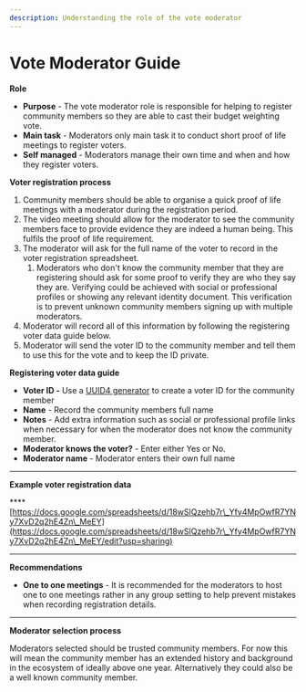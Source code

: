 ```yaml
---
description: Understanding the role of the vote moderator
---
```


# Vote Moderator Guide

**Role**

* **Purpose** - The vote moderator role is responsible for helping to register community members so they are able to cast their budget weighting vote.&#x20;
* **Main task** - Moderators only main task it to conduct short proof of life meetings to register voters.
* **Self managed** - Moderators manage their own time and when and how they register voters.&#x20;



**Voter registration process**

1. Community members should be able to organise a quick proof of life meetings with a moderator during the registration period.
2. The video meeting should allow for the moderator to see the community members face to provide evidence they are indeed a human being. This fulfils the proof of life requirement.
3. The moderator will ask for the full name of the voter to record in the voter registration spreadsheet.
   1. Moderators who don't know the community member that they are registering should ask for some proof to verify they are who they say they are. Verifying could be achieved with social or professional profiles or showing any relevant identity document. This verification is to prevent unknown community members signing up with multiple moderators.
4. Moderator will record all of this information by following the registering voter data guide below.&#x20;
5. Moderator will send the voter ID to the community member and tell them to use this for the vote and to keep the ID private.



**Registering voter data guide**

* **Voter ID -** Use a [UUID4 generator](https://www.uuidgenerator.net/version4) to create a voter ID for the community member
* **Name** - Record the community members full name
* **Notes** - Add extra information such as social or professional profile links when necessary for when the moderator does not know the community member.
* **Moderator knows the voter?** - Enter either Yes or No.
* **Moderator name** - Moderator enters their own full name

****

**Example voter registration data**

****[https://docs.google.com/spreadsheets/d/18wSlQzehb7r\_Yfy4MpOwfR7YNy7XvD2q2hE4Zn\_MeEY](https://docs.google.com/spreadsheets/d/18wSlQzehb7r\_Yfy4MpOwfR7YNy7XvD2q2hE4Zn\_MeEY/edit?usp=sharing)

****

**Recommendations**

* **One to one meetings** - It is recommended for the moderators to host one to one meetings rather in any group setting to help prevent mistakes when recording registration details.

****

**Moderator selection process**

Moderators selected should be trusted community members. For now this will mean the community member has an extended history and background in the ecosystem of ideally above one year. Alternatively they could also be a well known community member.
